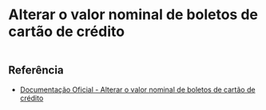 # Alterar o valor nominal de boletos de cartão de crédito

```php

```

## Referência

- [Documentação Oficial - Alterar o valor nominal de boletos de cartão de crédito](https://documenter.getpostman.com/view/20565799/Uzs6yNhe#97aa592b-09a2-49cc-8641-c2dfe343c50c)